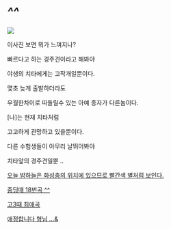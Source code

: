 #  *^^*


![](https://s3.orbi.kr/data/file/united2/5b035bb4-5361-4cd7-a4f1-b13d9fa1051a1570258849791.png)


이사진 보면 뭐가 느껴지나?

빠르다고 하는 경주견이라고 해봐야

야생의 치타에게는 고작개일뿐이다.

몇초 늦게 출발하더라도 

우월한차이로 따돌릴수 있는 아예 종자가 다른놈이다.

[나]는 현재 치타처럼

고고하게 관망하고 있을뿐이다.

다른 수험생들이 아무리 날뛰어봐야

치타앞의 경주견일뿐 ..


 [오늘 밤하늘은 화성충의 위치에 있으므로 빨간색 별처럼 보인다. ](https://youtu.be/zgvI5Jqph08)

 [중딩때 18번곡 ^^](https://youtu.be/Ugmif2uglCo)

 [고3때 최애곡](https://youtu.be/gx_xv-0Sm0M)
 
 [애정합니다 형님 ...&](https://youtu.be/a95yyxexgJo)

